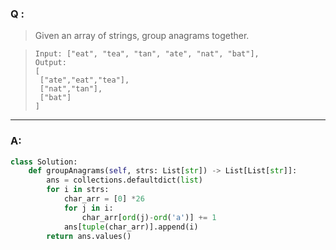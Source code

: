 ### Q :
> Given an array of strings, group anagrams together.


> ```
> Input: ["eat", "tea", "tan", "ate", "nat", "bat"],
> Output:
> [
>  ["ate","eat","tea"],
>  ["nat","tan"],
>  ["bat"]
> ]
> ```

***

### A:


```python
class Solution:
    def groupAnagrams(self, strs: List[str]) -> List[List[str]]:
        ans = collections.defaultdict(list)
        for i in strs:
            char_arr = [0] *26
            for j in i:
                char_arr[ord(j)-ord('a')] += 1
            ans[tuple(char_arr)].append(i)
        return ans.values()
```
